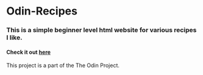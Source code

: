 # Odin-Recipes

### This is a simple beginner level html website for various recipes I like.
#### Check it out [here](https://kaurm57.github.io/odin-recipes/)
This project is a part of the The Odin Project.
